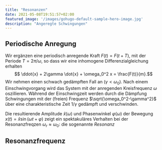 ```yaml
---
title: "Resonanzen"
date: 2021-05-08T19:51:57+02:00
featured_image: '/images/gohugo-default-sample-hero-image.jpg'
description: "Angeregte Schwingungen"
---
```

## Periodische Anregung
Wir ergänzen eine periodisch anregende Kraft $F(t)=F(t+T)$,
mit der Periode $T=2\pi/\omega$, so dass 
wir eine inhomogene Differenzialgleichung erhalten
$$ \ddot{x} + 2\gamma \dot{x} + \omega_0^2 x = \frac{F(t)}{m}.$$
Wir nehmen einen schwach gedämpften Fall an ($\gamma<\omega_0$).
Nach einem Einschwingvorgang wird  das System mit der 
anregenden Kreisfrequenz $\omega$ oszillieren.  Während der Einschwingzeit
werden durch die Dämpfung Schwingungen mit der (freien) Frequenz 
$\sqrt{\omega_0^2-\gamma^2}$ 
über eine charakteristische Zeit $1/\gamma$ gedämpft und verschwinden. 

Die resultierende Amplitude $\hat x(\omega)$ und Phasenwinkel 
$\varphi(\omega)$ der Bewegung 
$x(t) = \hat x \sin(\omega t + \varphi)$ zeigt ein spektakuläres Verhalten bei 
der Resonanzfreqzen $\omega_r\approx \omega_0$: die sogenannte _Resonanz_

## Resonanzfrequenz

